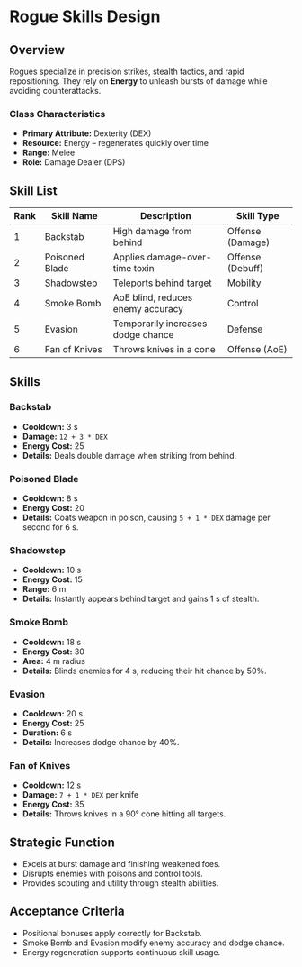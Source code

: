 # Rogue Skills Design

## Overview
Rogues specialize in precision strikes, stealth tactics, and rapid repositioning. They rely on **Energy** to unleash bursts of damage while avoiding counterattacks.

### Class Characteristics
- **Primary Attribute:** Dexterity (DEX)
- **Resource:** Energy – regenerates quickly over time
- **Range:** Melee
- **Role:** Damage Dealer (DPS)

## Skill List

| Rank | Skill Name    | Description                              | Skill Type        |
| ---- | ------------- | ---------------------------------------- | ----------------- |
| 1    | Backstab       | High damage from behind                   | Offense (Damage)  |
| 2    | Poisoned Blade | Applies damage-over-time toxin            | Offense (Debuff)  |
| 3    | Shadowstep     | Teleports behind target                   | Mobility          |
| 4    | Smoke Bomb     | AoE blind, reduces enemy accuracy         | Control           |
| 5    | Evasion        | Temporarily increases dodge chance        | Defense           |
| 6    | Fan of Knives  | Throws knives in a cone                   | Offense (AoE)     |

## Skills
### Backstab
- **Cooldown:** 3 s
- **Damage:** `12 + 3 * DEX`
- **Energy Cost:** 25
- **Details:** Deals double damage when striking from behind.

### Poisoned Blade
- **Cooldown:** 8 s
- **Energy Cost:** 20
- **Details:** Coats weapon in poison, causing `5 + 1 * DEX` damage per second for 6 s.

### Shadowstep
- **Cooldown:** 10 s
- **Energy Cost:** 15
- **Range:** 6 m
- **Details:** Instantly appears behind target and gains 1 s of stealth.

### Smoke Bomb
- **Cooldown:** 18 s
- **Energy Cost:** 30
- **Area:** 4 m radius
- **Details:** Blinds enemies for 4 s, reducing their hit chance by 50%.

### Evasion
- **Cooldown:** 20 s
- **Energy Cost:** 25
- **Duration:** 6 s
- **Details:** Increases dodge chance by 40%.

### Fan of Knives
- **Cooldown:** 12 s
- **Damage:** `7 + 1 * DEX` per knife
- **Energy Cost:** 35
- **Details:** Throws knives in a 90° cone hitting all targets.

## Strategic Function
- Excels at burst damage and finishing weakened foes.
- Disrupts enemies with poisons and control tools.
- Provides scouting and utility through stealth abilities.

## Acceptance Criteria
- Positional bonuses apply correctly for Backstab.
- Smoke Bomb and Evasion modify enemy accuracy and dodge chance.
- Energy regeneration supports continuous skill usage.
